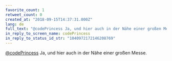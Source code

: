 ```yaml
---
favorite_count: 1
retweet_count: 0
created_at: "2018-09-15T14:37:31.000Z"
lang: de
full_text: "@codePrincess Ja, und hier auch in der Nähe einer großen Messe."
in_reply_to_screen_name: codePrincess
in_reply_to_status_id_str: "1040972172146208769"
---
```


[@codePrincess](https://twitter.com/codePrincess) Ja, und hier auch in der Nähe
einer großen Messe.
